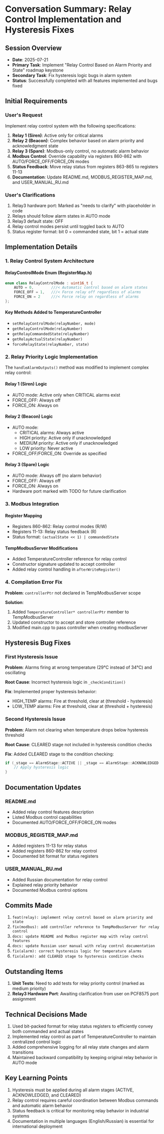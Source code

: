 # Conversation Summary: Relay Control Implementation and Hysteresis Fixes

## Session Overview
- **Date**: 2025-07-21
- **Primary Task**: Implement "Relay Control Based on Alarm Priority and State" roadmap keystone
- **Secondary Task**: Fix hysteresis logic bugs in alarm system
- **Status**: Successfully completed with all features implemented and bugs fixed

## Initial Requirements

### User's Request
Implement relay control system with the following specifications:
1. **Relay 1 (Siren)**: Active only for critical alarms
2. **Relay 2 (Beacon)**: Complex behavior based on alarm priority and acknowledgment state
3. **Relay 3 (Spare)**: Modbus-only control, no automatic alarm behavior
4. **Modbus Control**: Override capability via registers 860-862 with AUTO/FORCE_OFF/FORCE_ON modes
5. **Status Feedback**: Move relay status from registers 863-865 to registers 11-13
6. **Documentation**: Update README.md, MODBUS_REGISTER_MAP.md, and USER_MANUAL_RU.md

### User's Clarifications
1. Relay3 hardware port: Marked as "needs to clarify" with placeholder in code
2. Relays should follow alarm states in AUTO mode
3. Relay3 default state: OFF
4. Relay control modes persist until toggled back to AUTO
5. Status register format: bit 0 = commanded state, bit 1 = actual state

## Implementation Details

### 1. Relay Control System Architecture

#### RelayControlMode Enum (RegisterMap.h)
```cpp
enum class RelayControlMode : uint16_t {
    AUTO = 0,        ///< Automatic control based on alarm states
    FORCE_OFF = 1,   ///< Force relay off regardless of alarms
    FORCE_ON = 2     ///< Force relay on regardless of alarms
};
```

#### Key Methods Added to TemperatureController
- `setRelayControlMode(relayNumber, mode)`
- `getRelayControlMode(relayNumber)`
- `getRelayCommandedState(relayNumber)`
- `getRelayActualState(relayNumber)`
- `forceRelayState(relayNumber, state)`

### 2. Relay Priority Logic Implementation

The `handleAlarmOutputs()` method was modified to implement complex relay control:

#### Relay 1 (Siren) Logic
- AUTO mode: Active only when CRITICAL alarms exist
- FORCE_OFF: Always off
- FORCE_ON: Always on

#### Relay 2 (Beacon) Logic
- AUTO mode:
  - CRITICAL alarms: Always active
  - HIGH priority: Active only if unacknowledged
  - MEDIUM priority: Active only if unacknowledged
  - LOW priority: Never active
- FORCE_OFF/FORCE_ON: Override as specified

#### Relay 3 (Spare) Logic
- AUTO mode: Always off (no alarm behavior)
- FORCE_OFF: Always off
- FORCE_ON: Always on
- Hardware port marked with TODO for future clarification

### 3. Modbus Integration

#### Register Mapping
- Registers 860-862: Relay control modes (R/W)
- Registers 11-13: Relay status feedback (R)
- Status format: `(actualState << 1) | commandedState`

#### TempModbusServer Modifications
- Added TemperatureController reference for relay control
- Constructor signature updated to accept controller
- Added relay control handling in `afterWriteRegister()`

### 4. Compilation Error Fix

**Problem**: `controllerPtr` not declared in TempModbusServer scope

**Solution**: 
1. Added `TemperatureController* controllerPtr` member to TempModbusServer
2. Updated constructor to accept and store controller reference
3. Modified main.cpp to pass controller when creating modbusServer

## Hysteresis Bug Fixes

### First Hysteresis Issue
**Problem**: Alarms firing at wrong temperature (29°C instead of 34°C) and oscillating

**Root Cause**: Incorrect hysteresis logic in `_checkCondition()`

**Fix**: Implemented proper hysteresis behavior:
- HIGH_TEMP alarms: Fire at threshold, clear at (threshold - hysteresis)
- LOW_TEMP alarms: Fire at threshold, clear at (threshold + hysteresis)

### Second Hysteresis Issue
**Problem**: Alarm not clearing when temperature drops below hysteresis threshold

**Root Cause**: CLEARED stage not included in hysteresis condition checks

**Fix**: Added CLEARED stage to the condition checking:
```cpp
if (_stage == AlarmStage::ACTIVE || _stage == AlarmStage::ACKNOWLEDGED || _stage == AlarmStage::CLEARED) {
    // Apply hysteresis logic
}
```

## Documentation Updates

### README.md
- Added relay control features description
- Listed Modbus control capabilities
- Documented AUTO/FORCE_OFF/FORCE_ON modes

### MODBUS_REGISTER_MAP.md
- Added registers 11-13 for relay status
- Added registers 860-862 for relay control
- Documented bit format for status registers

### USER_MANUAL_RU.md
- Added Russian documentation for relay control
- Explained relay priority behavior
- Documented Modbus control options

## Commits Made
1. `feat(relay): implement relay control based on alarm priority and state`
2. `fix(modbus): add controller reference to TempModbusServer for relay control`
3. `docs: update README and Modbus register map with relay control features`
4. `docs: update Russian user manual with relay control documentation`
5. `fix(alarm): correct hysteresis logic for temperature alarms`
6. `fix(alarm): add CLEARED stage to hysteresis condition checks`

## Outstanding Items
1. **Unit Tests**: Need to add tests for relay priority control (marked as medium priority)
2. **Relay3 Hardware Port**: Awaiting clarification from user on PCF8575 port assignment

## Technical Decisions Made
1. Used bit-packed format for relay status registers to efficiently convey both commanded and actual states
2. Implemented relay control as part of TemperatureController to maintain centralized control logic
3. Added comprehensive logging for all relay state changes and alarm transitions
4. Maintained backward compatibility by keeping original relay behavior in AUTO mode

## Key Learning Points
1. Hysteresis must be applied during all alarm stages (ACTIVE, ACKNOWLEDGED, and CLEARED)
2. Relay control requires careful coordination between Modbus commands and automatic alarm behavior
3. Status feedback is critical for monitoring relay behavior in industrial systems
4. Documentation in multiple languages (English/Russian) is essential for international deployment